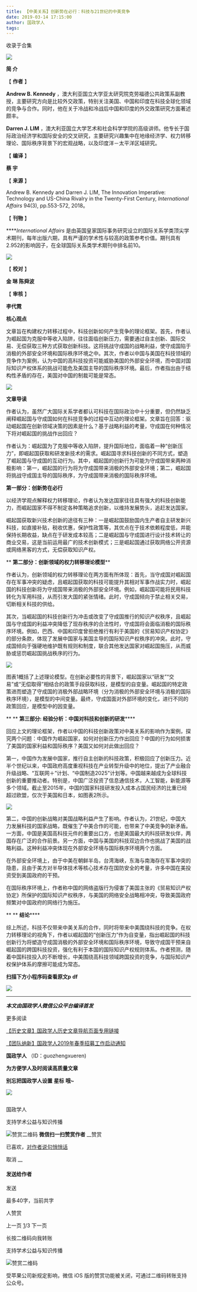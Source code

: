 ```yaml
---
title: 【中美关系】创新势在必行：科技与21世纪的中美竞争
date: 2019-03-14 17:15:00
author: 国政学人
tags: 
---
```



收录于合集

![](/images/3314/2.gif)

  

**简 介**

  

【 **作者** 】

 **Andrew B. Kennedy**
，澳大利亚国立大学亚太研究院克劳福德公共政策系副教授，主要研究方向是比较外交政策，特别关注美国、中国和印度在科技全球化领域的竞争与合作。同时，他在关于冷战和冷战后中国和印度的外交政策研究方面著述颇丰。

 **Darren J. LIM**
，澳大利亚国立大学艺术和社会科学学院的高级讲师。他专长于国际政治经济学和国际安全的交叉研究，主要研究兴趣集中在地缘经济学、权力转移理论、国际秩序背景下的宏观战略，以及印度洋－太平洋区域研究。

【 **编译** 】  

 **蔡 宇**

【 **来源** 】  

Andrew B. Kennedy and Darren J. LIM, The Innovation Imperative: Technology and
US-China Rivalry in the Twenty-First Century, _International Affairs_ 94(3),
pp.553-572, 2018。

【 **刊物** 】

 ****_International Affairs_
是由英国皇家国际事务研究设立的国际关系学类顶尖学术期刊，每年出版六期，具有严谨的学术性与较高的政策参考价值。期刊具有2.952的影响因子，在全球国际关系类学术期刊中排名前10。

![](/images/3314/3.png)

【 **校对** 】  

 **金 琳 陈舜波**

【 **审核** 】  

 **李代霓**

 **核心观点**

文章旨在构建权力转移过程中，科技创新如何产生竞争的理论框架。首先，作者认为崛起国为克服中等收入陷阱，往往面临创新压力，需要通过自主创新、国际交易、无偿获取三种方式获取创新科技。这将挑战守成国的战略利益，使守成国陷于消极的外部安全环境和国际秩序环境之中。其次，作者以中国与美国在科技领域的竞争作为案例，认为中国的高科技投资可能威胁美国的外部安全环境，而中国对国际知识产权体系的挑战可能危及美国主导的国际秩序环境。最后，作者指出由于结构性矛盾的存在，美国对中国的制裁可能是常态。

![](/images/3314/4.jpeg)

 **文章导读**

作者认为，虽然广大国际关系学者都认可科技在国际政治中十分重要，但仍然缺乏阐释崛起国与守成国如何在科技竞争的过程中互动的理论框架。文章旨在回答：驱动崛起国在创新领域决策的因素是什么？基于战略利益的考量，守成国在何种情况下将对崛起国的挑战作出回应？

作者认为：崛起国为了克服中等收入陷阱，提升国际地位，面临着一种“创新压力”，即崛起国获取和研发新技术的需求。崛起国寻求科技创新的不同方式，塑造了崛起国与守成国的互动行为。其中，崛起国的创新行为可能为守成国带来两种消极影响：第一，崛起国的行为将为守成国带来消极的外部安全环境；第二，崛起国将挑战守成国主导的国际秩序，为守成国带来消极的国际秩序环境。

 **第一部分：创新势在必行**

以经济学观点解释权力转移理论，作者认为发达国家往往具有强大的科技创新能力，而崛起国家不得不制定各种策略追求创新，以维持发展势头，追赶发达国家。

崛起国获取新兴技术创新的途径有三种：一是崛起国鼓励国内生产者自主研发新兴科技，如直接补贴，税收优惠，保护性政策等，其优点在于技术依赖程度低，并能保持长期收益，缺点在于研发成本较高；二是崛起国与守成国进行设计技术转让的商业交易，这是当前运用最广的技术创新模式；三是崛起国通过获取网络公开资源或网络黑客的方式，无偿获取知识产权。

 ** **第二部分：创新领域的权力转移理论模型****

作者认为，创新领域的权力转移理论在两方面有所体现：首先，当守成国对崛起国存在军事冲突的疑虑，且崛起国获取的科技可能提升其相对军事作战实力时，崛起国的科技创新将为守成国带来消极的外部安全环境。例如，崛起国可能将民用科技转化为军用科技，从而引发大国的紧张情绪。此时，守成国倾向于禁止相关交易，切断相关科技的供给。

其次，当崛起国的科技创新行为冲击或改变了守成国推行的知识产权秩序，且崛起国与守成国的利益冲突降低了现存秩序的合法性时，守成国将会面临消极的国际秩序环境。例如，巴西、中国和印度曾拒绝推行有利于美国的《贸易知识产权协定》的部分条款，体现了发展中国家与美国主导的国际知识产权秩序的冲突。此时，守成国倾向于强硬地维护既有规则和制度，联合其他发达国家对崛起国施压，从而威胁或惩罚崛起国挑战秩序的行为。

![](/images/3314/5.jpeg)

图表1概括了上述理论模型。在创新必要性的背景下，崛起国家以“研发”“交易”或“无偿取得”相结合的政策手段获取科技，是模型的自变量。崛起国的特定政策进而塑造了守成国的消极外部战略环境（分为消极的外部安全环境与消极的国际秩序环境），是模型的中间变量。最终，守成国面对外部环境的变化，进行不同的政策回应，是模型中的因变量。  

 ** ** **第三部分: 经验分析：中国对科技和创新的研发******

回应上文的理论框架，作者以中国的科技创新政策对中美关系的影响作为案例，探究两个问题：中国作为崛起国家，如何对创新压力作出回应？中国的行为如何损害了美国的国家利益和国际秩序？美国又如何对此做出回应？

第一，中国作为发展中国家，推行自主创新的科技政策，积极回应了创新压力。近半个世纪以来，中国政府高度重视科技在产业转型升级中的地位，提出了产业融合升级战略、“互联网＋”计划、“中国制造2025”计划等。中国越来越成为全球科技创新的重要推动者。特别是，中国广泛投资了信息通信技术，人工智能，新能源等多个领域。截止至2015年，中国的国家科技研发投入成本占国民经济的比重已经超过欧盟，仅次于美国和日本，如图表2所示。

![](/images/3314/6.jpeg)

第二，中国的创新战略对美国战略利益产生了影响。作者认为，21世纪，中国大力发展科技的国家战略，既催生了中美合作的可能，也带来了中美竞争的新矛盾。一方面，中国是美国高科技元件的重要出口方，也是美国最大的科技研发伙伴，两国存在广泛的合作前景。另一方面，中国与美国的科技双边合作也挑战了美国的战略利益。这种利益冲突体现在外部安全环境与国际秩序环境两个方面。  

在外部安全环境上，由于中美在朝鲜半岛，台湾海峡，东海与南海存在军事冲突的隐患，且由于美方对半导体技术等核心技术存在国防安全的考量，许多中国在美投资受到美国政府的干预。

在国际秩序环境上，作者称中国的网络盗版行为侵害了美国主张的《贸易知识产权协定》所保护的国际知识产权秩序，与美国的网络安全战略相冲突，导致美国政府频繁对中国政府的网络行为施压。

 ** ** **结论******

综上所述，科技不仅带来中美关系的合作，同时将带来中美围绕科技的竞争。在权力转移理论的视角下，作者以崛起国的“创新压力”作为自变量，指出崛起国的科技创新行为将塑造守成国消极的外部安全环境和国际秩序环境，导致守成国干预来自崛起国的跨国科技投资，强化有利于本国的国际知识产权规则体系。作者预测，随着中国科技投入的不断增长，中美围绕高科技领域跨国投资的竞争，与国际知识产权保护体系的摩擦可能成为常态。

 **扫描下方小程序码查看原文p** **df**  

![](/images/3314/7.png)

* * *

***本文由国政学人微信公众平台编译首发***

  

  

更多阅读

[【历史文章】国政学人历史文章导航页面专用链接](http://mp.weixin.qq.com/s?__biz=MzI3MTYzMzE5Mw==&mid=2247487647&idx=4&sn=713bf729dca089516e8f304f88955380&chksm=eb3f8ed9dc4807cf89f3e211dd726289dd92edc62a6a8e19953bf2b366bbeffb59d285e95119&scene=21#wechat_redirect)

[【团队纳新】国政学人2019年春季招募工作启动通知](http://mp.weixin.qq.com/s?__biz=MzI3MTYzMzE5Mw==&mid=2247488529&idx=1&sn=4d7a223b6bbfccdb000d0846d8be30e8&chksm=eb3f8a57dc480341c8a6ed4339b6d215c73b98cacfdba087fa5b5eddc1b2337dfd0549522576&scene=21#wechat_redirect)  

  

 **国政学人** （ID：guozhengxueren)

  

 **为方便学人及时阅读高质量文章**

 **别忘把国政学人设置** **星标** **哦~**

![](/images/3314/8.gif)

  

![]()

国政学人

支持学术公益与知识传播

![赞赏二维码]() **微信扫一扫赞赏作者** __赞赏

已喜欢，[对作者说句悄悄话](javascript:;)

取消 __

#### 发送给作者

发送

最多40字，当前共字

[](javascript:;) 人赞赏

上一页 [1](javascript:;)/3 下一页

长按二维码向我转账

支持学术公益与知识传播

![赞赏二维码]()

受苹果公司新规定影响，微信 iOS 版的赞赏功能被关闭，可通过二维码转账支持公众号。

